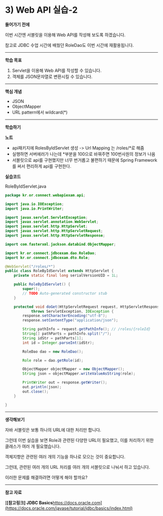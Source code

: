 # 3) Web API 실습-2

**들어가기 전에**

이번 시간엔 서블릿을 이용해 Web API를 작성해 보도록 하겠습니다.

참고로 JDBC 수업 시간에 배웠던 RoleDao도 이번 시간에 재활용됩니다.

 



------

**학습 목표**

1. Servlet을 이용해 Web API를 작성할 수 있습니다.
2. 객체를 JSON문자열로 변환시킬 수 있습니다.



 

------

**핵심 개념**

- JSON
- ObjectMapper
- URL pattern에서 wildcard(*)



 

------

**학습하기**

**노트**

- api패키지에 RolesByIdServlet 생성 -> Url Mapping 는 /roles/*로 해줌
- 실행하면 서버에러가 나는데 *부분을 100으로 바꿔주면 100번사원의 정보가 나옴
- 서블릿으로 api를 구현했지만 너무 번거롭고 불편하기 때문에 Spring Framework를 써서 편리하게 api를 구현한다.

**실습코드**

RoleByIdServlet.java

```java
package kr.or.connect.webapiexam.api;

import java.io.IOException;
import java.io.PrintWriter;

import javax.servlet.ServletException;
import javax.servlet.annotation.WebServlet;
import javax.servlet.http.HttpServlet;
import javax.servlet.http.HttpServletRequest;
import javax.servlet.http.HttpServletResponse;

import com.fasterxml.jackson.databind.ObjectMapper;

import kr.or.connect.jdbcexam.dao.RoleDao;
import kr.or.connect.jdbcexam.dto.Role;

@WebServlet("/roles/*")
public class RoleByIdServlet extends HttpServlet {
	private static final long serialVersionUID = 1L;

	public RoleByIdServlet() {
		super();
		// TODO Auto-generated constructor stub
	}

	protected void doGet(HttpServletRequest request, HttpServletResponse response)
			throws ServletException, IOException {
		response.setCharacterEncoding("utf-8");
		response.setContentType("application/json");

		String pathInfo = request.getPathInfo(); // /roles/{roleId}
		String[] pathParts = pathInfo.split("/");
		String idStr = pathParts[1];
		int id = Integer.parseInt(idStr);

		RoleDao dao = new RoleDao();

		Role role = dao.getRole(id);

		ObjectMapper objectMapper = new ObjectMapper();
		String json = objectMapper.writeValueAsString(role);

		PrintWriter out = response.getWriter();
		out.println(json);
		out.close();
	}

}
```



 

------

**생각해보기**

자바 서블릿은 보통 하나의 URL에 대한 처리만 합니다.

그런데 이번 실습을 보면 Role과 관련된 다양한 URL이 필요했고, 이를 처리하기 위한 클래스가 여러 개 필요했습니다.

객체지향은 관련된 여러 개의 기능을 하나로 모으는 것이 중요합니다.

그런데, 관련된 여러 개의 URL 처리를 여러 개의 서블릿으로 나눠서 하고 있습니다.

이러한 문제를 해결하려면 어떻게 해야 할까요?



 

------

**참고 자료**

[**[참고링크\] JDBC Basics**https://docs.oracle.com](https://docs.oracle.com/javase/tutorial/jdbc/basics/index.html)